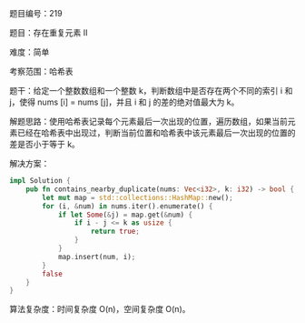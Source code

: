 题目编号：219

题目：存在重复元素 II

难度：简单

考察范围：哈希表

题干：给定一个整数数组和一个整数 k，判断数组中是否存在两个不同的索引 i 和 j，使得 nums [i] = nums [j]，并且 i 和 j 的差的绝对值最大为 k。

解题思路：使用哈希表记录每个元素最后一次出现的位置，遍历数组，如果当前元素已经在哈希表中出现过，判断当前位置和哈希表中该元素最后一次出现的位置的差是否小于等于 k。

解决方案：

```rust
impl Solution {
    pub fn contains_nearby_duplicate(nums: Vec<i32>, k: i32) -> bool {
        let mut map = std::collections::HashMap::new();
        for (i, &num) in nums.iter().enumerate() {
            if let Some(&j) = map.get(&num) {
                if i - j <= k as usize {
                    return true;
                }
            }
            map.insert(num, i);
        }
        false
    }
}
```

算法复杂度：时间复杂度 O(n)，空间复杂度 O(n)。